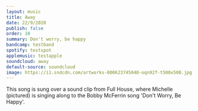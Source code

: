 ```yaml
---
layout: music
title: Away
date: 22/9/2020
publish: false
order: 10
summary: Don't worry, be happy
bandcamp: testband
spotify: testspot
applemusic: testapple
soundcloud: away
default-source: soundcloud
image: https://i1.sndcdn.com/artworks-000623745040-oqn92f-t500x500.jpg
---
```


This song is sung over a sound clip from Full House, where Michelle (pictured) is singing along to the Bobby McFerrin song 'Don't Worry, Be Happy'.
